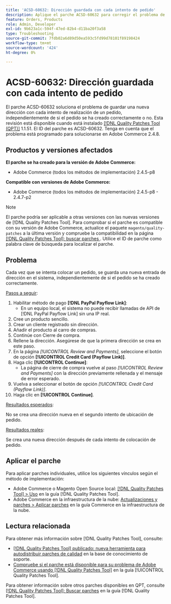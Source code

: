 ```yaml
---
title: 'ACSD-60632: Dirección guardada con cada intento de pedido'
description: Aplique el parche ACSD-60632 para corregir el problema de Adobe Commerce en el que se guarda una nueva dirección con cada intento de colocación de pedido, independientemente de si el pedido se crea correctamente o no.
feature: Orders, Products
role: Admin, Developer
exl-id: 9b623a1c-594f-47ed-82b4-d11ba20f3a58
type: Troubleshooting
source-git-commit: 7fdb02a6d89d50ea593c5fd99d78101f89198424
workflow-type: tm+mt
source-wordcount: '424'
ht-degree: 0%

---
```


# ACSD-60632: Dirección guardada con cada intento de pedido

El parche ACSD-60632 soluciona el problema de guardar una nueva dirección con cada intento de realización de un pedido, independientemente de si el pedido se ha creado correctamente o no. Esta revisión está disponible cuando está instalado [[!DNL Quality Patches Tool (QPT)]](https://experienceleague.adobe.com/es/docs/commerce-operations/tools/quality-patches-tool/quality-patches-tool-to-self-serve-quality-patches) 1.1.51. El ID del parche es ACSD-60632. Tenga en cuenta que el problema está programado para solucionarse en Adobe Commerce 2.4.8.

## Productos y versiones afectados

**El parche se ha creado para la versión de Adobe Commerce:**

* Adobe Commerce (todos los métodos de implementación) 2.4.5-p8

**Compatible con versiones de Adobe Commerce:**

* Adobe Commerce (todos los métodos de implementación) 2.4.5-p8 - 2.4.7-p2

>[!NOTE]
>
>El parche podría ser aplicable a otras versiones con las nuevas versiones de [!DNL Quality Patches Tool]. Para comprobar si el parche es compatible con su versión de Adobe Commerce, actualice el paquete `magento/quality-patches` a la última versión y compruebe la compatibilidad en la página [[!DNL Quality Patches Tool]: buscar parches &#x200B;](https://experienceleague.adobe.com/tools/commerce-quality-patches/index.html?lang=es). Utilice el ID de parche como palabra clave de búsqueda para localizar el parche.

## Problema

Cada vez que se intenta colocar un pedido, se guarda una nueva entrada de dirección en el sistema, independientemente de si el pedido se ha creado correctamente.

<u>Pasos a seguir</u>:

1. Habilitar método de pago **[!DNL PayPal Payflow Link]**:
   * En un equipo local, el sistema no puede recibir llamadas de API de [!DNL PayPal Payflow Link] sin una IP real.
1. Cree un producto sencillo.
1. Crear un cliente registrado sin dirección.
1. Añadir el producto al carro de compras.
1. Continúe con Cierre de compra.
1. Rellene la dirección. Asegúrese de que la primera dirección se crea en este paso.
1. En la página *[!UICONTROL Review and Payments]*, seleccione el botón de opción **[!UICONTROL Credit Card (Payflow Link)]**.
1. Haga clic **[!UICONTROL Continue]**:
   * La página de cierre de compra vuelve al paso *[!UICONTROL Review and Payments]* con la dirección previamente rellenada y el mensaje de error esperado.
1. Vuelva a seleccionar el botón de opción *[!UICONTROL Credit Card (Payflow Link)]*.
1. Haga clic en **[!UICONTROL Continue]**.

<u>Resultados esperados</u>:

No se crea una dirección nueva en el segundo intento de ubicación de pedido.

<u>Resultados reales</u>:

Se crea una nueva dirección después de cada intento de colocación de pedido.

## Aplicar el parche

Para aplicar parches individuales, utilice los siguientes vínculos según el método de implementación:

* Adobe Commerce o Magento Open Source local: [[!DNL Quality Patches Tool] > Uso](https://experienceleague.adobe.com/docs/commerce-operations/tools/quality-patches-tool/usage.html?lang=es) en la guía [!DNL Quality Patches Tool].
* Adobe Commerce en la infraestructura de la nube: [Actualizaciones y parches > Aplicar parches](https://experienceleague.adobe.com/docs/commerce-cloud-service/user-guide/develop/upgrade/apply-patches.html?lang=es) en la guía Commerce en la infraestructura de la nube.

## Lectura relacionada

Para obtener más información sobre [!DNL Quality Patches Tool], consulte:

* [[!DNL Quality Patches Tool] publicado: nueva herramienta para autodistribuir parches de calidad](https://experienceleague.adobe.com/es/docs/commerce-operations/tools/quality-patches-tool/quality-patches-tool-to-self-serve-quality-patches) en la base de conocimiento de soporte.
* [Compruebe si el parche está disponible para su problema de Adobe Commerce usando [!DNL Quality Patches Tool]](/help/tools/quality-patches-tool/patches-available-in-qpt/check-patch-for-magento-issue-with-magento-quality-patches.md) en la guía [!UICONTROL Quality Patches Tool].

Para obtener información sobre otros parches disponibles en QPT, consulte [[!DNL Quality Patches Tool]: Buscar parches](https://experienceleague.adobe.com/tools/commerce-quality-patches/index.html?lang=es) en la guía [!DNL Quality Patches Tool].
